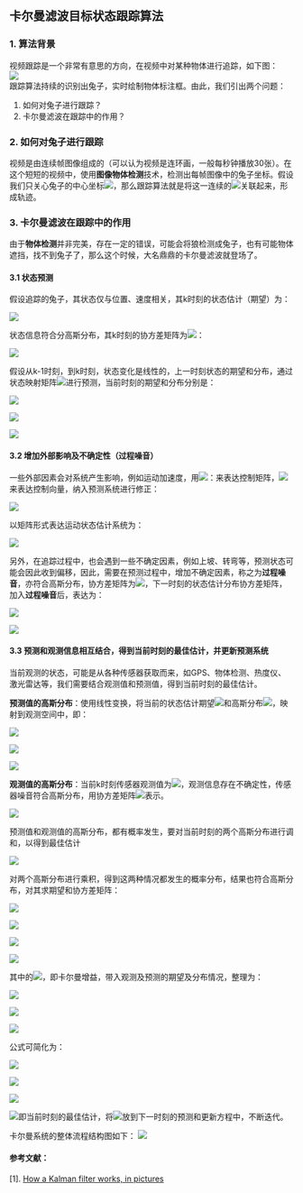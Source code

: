 ## 卡尔曼滤波目标状态跟踪算法
### 1. 算法背景
视频跟踪是一个非常有意思的方向，在视频中对某种物体进行追踪，如下图：<br>
![](http://5b0988e595225.cdn.sohucs.com/q_70,c_zoom,w_640/images/20181230/f2d382534c9b428eaa0156f1f87df7d7.gif)
<br>
跟踪算法持续的识别出兔子，实时绘制物体标注框。由此，我们引出两个问题：<br>
1. 如何对兔子进行跟踪？ <br>
2. 卡尔曼滤波在跟踪中的作用？<br>

### 2. 如何对兔子进行跟踪
视频是由连续帧图像组成的（可以认为视频是连环画，一般每秒钟播放30张）。在这个短短的视频中，使用**图像物体检测**技术，检测出每帧图像中的兔子坐标。假设我们只关心兔子的中心坐标<img src="https://latex.codecogs.com/svg.latex?\Large&space;（x,y）" />，那么跟踪算法就是将这一连续的<img src="https://latex.codecogs.com/svg.latex?\Large&space;（x,y）" />关联起来，形成轨迹。

### 3. 卡尔曼滤波在跟踪中的作用
由于**物体检测**并非完美，存在一定的错误，可能会将狼检测成兔子，也有可能物体遮挡，找不到兔子了，那么这个时候，大名鼎鼎的卡尔曼滤波就登场了。

#### 3.1 状态预测
假设追踪的兔子，其状态仅与位置、速度相关，其k时刻的状态估计（期望）为：

<img src="https://latex.codecogs.com/png.latex?
\widehat{x}_k=
\left[\begin{matrix} 
position \\ velocity 
\end{matrix}\right]
=\left[\begin{matrix} p_k \\ v_k 
\end{matrix}\right]" />

状态信息符合分高斯分布，其k时刻的协方差矩阵为<img src="https://latex.codecogs.com/svg.latex?\Large&space; P_k " />：

<img src="https://latex.codecogs.com/png.latex?
P_k=
\left[\begin{matrix} 
\Sigma_{pp} & \Sigma_{pv} \\
\Sigma_{vp} & \Sigma_{vv} \\ 
\end{matrix}\right]" />

假设从k-1时刻，到k时刻，状态变化是线性的，上一时刻状态的期望和分布，通过状态映射矩阵<img src="https://latex.codecogs.com/svg.latex?\Large&space; F_x" />进行预测，当前时刻的期望和分布分别是：

<img src="https://latex.codecogs.com/png.latex?
\widehat{x}_k=F_x\widehat{x}_{k-1}
" />

<img src="https://latex.codecogs.com/png.latex?
P_x=F_kP_{k-1}F_k^T
" />

![](https://pic2.zhimg.com/80/v2-1aeabc85ef432999b6126536be07d845_hd.jpg)

#### 3.2 增加外部影响及不确定性（过程噪音）
一些外部因素会对系统产生影响，例如运动加速度，用<img src="https://latex.codecogs.com/svg.latex?\Large&space; B_k " />：来表达控制矩阵，<img src="https://latex.codecogs.com/svg.latex?\Large&space; \vec{u}_k " />来表达控制向量，纳入预测系统进行修正：

<img src="https://latex.codecogs.com/png.latex?
\widehat{x}_k=F_x\widehat{x}_{k-1}+B_k\vec{u}_k
" />

以矩阵形式表达运动状态估计系统为：

<img src="https://latex.codecogs.com/png.latex?
\left[\begin{matrix}
position_{k} \\
velocity_{k}
\end{matrix}\right]
=\left[\begin{matrix}
1 & \Delta t \\
0 & 1
\end{matrix}\right]
\left[\begin{matrix}
position_{k-1} \\
velocity_{k-1}
\end{matrix}\right]
+\left[\begin{matrix}
\frac{\Delta t^2}{2} \\ \Delta t
\end{matrix}\right]
a
" />

另外，在追踪过程中，也会遇到一些不确定因素，例如上坡、转弯等，预测状态可能会因此收到偏移，因此，需要在预测过程中，增加不确定因素，称之为**过程噪音**，亦符合高斯分布，协方差矩阵为<img src="https://latex.codecogs.com/svg.latex?\Large&space; Q_k" />，下一时刻的状态估计分布协方差矩阵，加入**过程噪音**后，表达为：

<img src="https://latex.codecogs.com/png.latex?
P_k=F_kP_{k-1}F_k^T+Q_k
" />

![](https://pic4.zhimg.com/80/v2-7cc51be5e269b579c4588db25daf995f_hd.jpg)

#### 3.3 预测和观测信息相互结合，得到当前时刻的最佳估计，并更新预测系统
当前观测的状态，可能是从各种传感器获取而来，如GPS、物体检测、热度仪、激光雷达等，我们需要结合观测值和预测值，得到当前时刻的最佳估计。

**预测值的高斯分布**：使用线性变换，将当前的状态估计期望<img src="https://latex.codecogs.com/svg.latex?\Large&space; \widehat{x}_k " />和高斯分布<img src="https://latex.codecogs.com/svg.latex?\Large&space; P_k " />，映射到观测空间中，即：

<img src="https://latex.codecogs.com/png.latex?
\vec{\mu}_{expected}=H_k\widehat{x}_k \\
" />

<img src="https://latex.codecogs.com/png.latex?
\Sigma _{expected}=H_kP_kH_k^T
" />

![](https://pic1.zhimg.com/80/v2-114204d0be573afac8df2630fbf43374_hd.jpg)

**观测值的高斯分布**：当前k时刻传感器观测值为<img src="https://latex.codecogs.com/svg.latex?\Large&space; z_k " />，观测信息存在不确定性，传感器噪音符合高斯分布，用协方差矩阵<img src="https://latex.codecogs.com/svg.latex?\Large&space; R_k " />表示。

![](https://pic4.zhimg.com/80/v2-2cc213523368e5b0c551522fa917f507_hd.jpg)


预测值和观测值的高斯分布，都有概率发生，要对当前时刻的两个高斯分布进行调和，以得到最佳估计

![](https://pic1.zhimg.com/80/v2-501fb01035bdb4d503fa61591f9cc2dc_hd.jpg)

对两个高斯分布进行乘积，得到这两种情况都发生的概率分布，结果也符合高斯分布，对其求期望和协方差矩阵：

<img src="https://latex.codecogs.com/png.latex?
K=\Sigma_0(\Sigma_0+\Sigma_1)^{-1}
" />

<img src="https://latex.codecogs.com/png.latex?
\vec{\mu}=\vec{\mu}_1+K(\vec{\mu}_1-\vec{\mu}_0)
" />

<img src="https://latex.codecogs.com/png.latex?
\Sigma=\Sigma_0-K\Sigma_0
" />

![](https://pic1.zhimg.com/80/v2-15bdb8527c724044528cdaf118480614_hd.jpg)

其中的<img src="https://latex.codecogs.com/svg.latex?\Large&space; K " />，即卡尔曼增益，带入观测及预测的期望及分布情况，整理为：

<img src="https://latex.codecogs.com/png.latex?
K=H_kP_kH_k^T(H_kP_kH_k^T+R_k)^{-1}
" />

<img src="https://latex.codecogs.com/png.latex?
H_k\widehat{x}_k'=H_k\widehat{x}_k+K(\vec{z}_k-H_k\widehat{x}_k)
" />

<img src="https://latex.codecogs.com/png.latex?
H_kP_k'H_k=H_kP_kH_k-KH_kP_kH_k
" />

公式可简化为：

<img src="https://latex.codecogs.com/png.latex?
K'=P_kH_k^T(H_kP_kH_k^T+R_k)^{-1}
" />

<img src="https://latex.codecogs.com/png.latex?
\widehat{x}_k'=\widehat{x}_k+K‘(\vec{z}_k-H_k\widehat{x}_k)
" />

<img src="https://latex.codecogs.com/png.latex?
P_k'=P_k-K'H_kP_k
" />

<img src="https://latex.codecogs.com/svg.latex?\Large&space; \widehat{x}_k' " />即当前时刻的最佳估计，将<img src="https://latex.codecogs.com/svg.latex?\Large&space; {\widehat{x}_k',P_k}' " />放到下一时刻的预测和更新方程中，不断迭代。

卡尔曼系统的整体流程结构图如下：
![](https://pic3.zhimg.com/80/v2-c4db49174bd28fa7634be3858a368e26_hd.jpg)
#### 参考文献：

[1]. [How a Kalman filter works, in pictures](http://www.bzarg.com/p/how-a-kalman-filter-works-in-pictures/)
